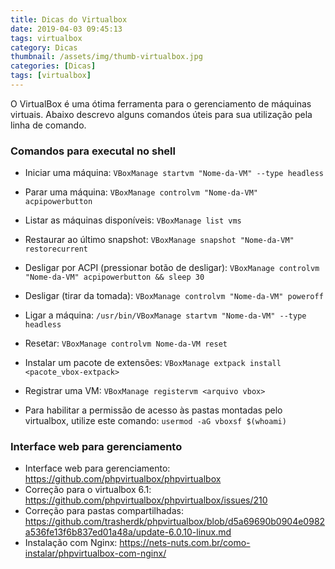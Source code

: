 ```yaml
---
title: Dicas do Virtualbox
date: 2019-04-03 09:45:13
tags: virtualbox
category: Dicas
thumbnail: /assets/img/thumb-virtualbox.jpg
categories: [Dicas]
tags: [virtualbox]
---
```


O VirtualBox é uma ótima ferramenta para o gerenciamento de máquinas virtuais.
Abaixo descrevo alguns comandos úteis para sua utilização pela linha de comando.

### Comandos para executal no shell

- Iniciar uma máquina: `VBoxManage startvm "Nome-da-VM" --type headless`
- Parar uma máquina: `VBoxManage controlvm "Nome-da-VM" acpipowerbutton`
- Listar as máquinas disponíveis: ```VBoxManage list vms```
- Restaurar ao último snapshot: ```VBoxManage snapshot "Nome-da-VM" restorecurrent```
- Desligar por ACPI (pressionar botão de desligar): ```VBoxManage controlvm "Nome-da-VM" acpipowerbutton && sleep 30```
- Desligar (tirar da tomada): ```VBoxManage controlvm "Nome-da-VM" poweroff```
- Ligar a máquina: ```/usr/bin/VBoxManage startvm "Nome-da-VM" --type headless```
- Resetar: ```VBoxManage controlvm Nome-da-VM reset```
- Instalar um pacote de extensões: ```VBoxManage extpack install <pacote_vbox-extpack>```
- Registrar uma VM: ```VBoxManage registervm <arquivo vbox>```

- Para habilitar a permissão de acesso às pastas montadas pelo virtualbox, utilize este comando: ```usermod -aG vboxsf $(whoami)```

### Interface web para gerenciamento
- Interface web para gerenciamento: https://github.com/phpvirtualbox/phpvirtualbox
- Correção para o virtualbox 6.1: https://github.com/phpvirtualbox/phpvirtualbox/issues/210
- Correção para pastas compartilhadas: https://github.com/trasherdk/phpvirtualbox/blob/d5a69690b0904e0982a536fe13f6b837ed01a48a/update-6.0.10-linux.md
- Instalação com Nginx: https://nets-nuts.com.br/como-instalar/phpvirtualbox-com-nginx/
